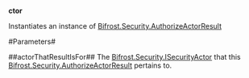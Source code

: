 **ctor**

Instantiates an instance of [Bifrost.Security.AuthorizeActorResult](Bifrost.Security.AuthorizeActorResult)

#Parameters#


##actorThatResultIsFor##
The [Bifrost.Security.ISecurityActor](Bifrost.Security.ISecurityActor) that this [Bifrost.Security.AuthorizeActorResult](Bifrost.Security.AuthorizeActorResult) pertains to.
